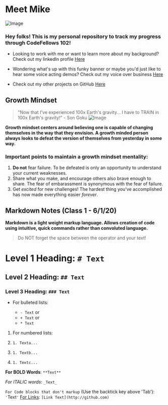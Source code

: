 # Meet Mike
![Image](https://user-images.githubusercontent.com/66289456/83480723-ec7a5300-a450-11ea-92b9-c7cc4506fc14.jpg)
### Hey folks! This is my personal repository to track my progress through CodeFellows 102!

+ Looking to work with me or want to learn more about my background? Check out my linkedIn profile [Here](https://www.linkedin.com/in/michael-greene-b7879774/)

+ Wondering what's up with this funky banner or maybe you'd just like to hear some voice acting demos? Check out my voice over business [Here](https://www.mkgmultimedia.com/mike-greene-voice-over)

+ Check out my other projects on GitHub [Here](https://github.com/micgreene?tab=projects)



## Growth Mindset
> "Now that I've experienced 100x Earth's gravity... I have to TRAIN in 100x Earth's gravity!" - Son Goku
![Image](https://live.staticflickr.com/6228/6291302238_86e360d89f.jpg)


**Growth mindset centers around believing one is capable of changing themselves in the way that they envision. A growth minded person always looks to defeat the version of themselves from yesterday in some way.**

### Important points to maintain a growth mindset mentality:
1. **Do not** fear failure. To be defeated is only an opportunity to understand your current weaknesses.
1. Share what you make, and encourage others also brave enough to share. The fear of embarassment is synonymous with the fear of failure.
1. Get _excited_ for new challenges! The hardest thing you've accomplished has now made everything easier _forever_.



## Markdown Notes (Class 1 - 6/1/20)
**Markdown is a light weight markup language. Allows creation of code using intuitive, quick commands rather than convoluted language.**

>Do NOT forget the space between the operator and your text!

# Level 1 Heading: `# Text`
## Level 2 Heading: `## Text`
### Level 3 Heading: `### Text`

- For bulleted lists:

  - `- Text` or
  
  + `+ Text` or
  
  * `* Text`
  
1. For numbered lists: 

1. `1. Texta...` 

1. `1. Textb...` 

1. `1. Textc...`

**For BOLD Words**: `**Text**`

_For ITALIC words_: `_Text_`

`For Code blocks that don't markup` (Use the backtick key above 'Tab'): `'`Text`'`
[For Links](https://micgreene.github.io/learning-journal/): `[Link Text](http://github.com)`
